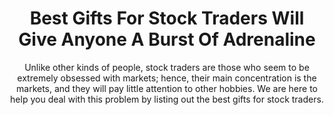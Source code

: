 ---
layout: post
title: Best Gifts For Stock Traders Will Give Anyone A Burst Of Adrenaline
subtitle: Unlike other kinds of people, stock traders are those who seem to be extremely obsessed with markets; hence, their main concentration is the markets, and they will pay little attention to other hobbies. We are here to help you deal with this problem by listing out the best gifts for stock traders.
header-img: "img/post/2023/09/copied/medium_gifts_for_stock_traders_af49e20bf8.jpg"
header-style: text
permalink: "/gifts-for-stock-traders/"
catalog: true
tags:
  - Recipients 
  - Men
---  